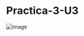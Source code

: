# Practica-3-U3
![image](https://github.com/Isidro-Chavarria005/Practica-3-U3/assets/149440820/4c633964-d744-497e-8659-daef2d669d73)
